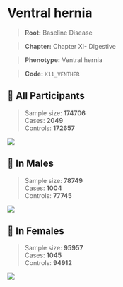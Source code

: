 # Ventral hernia

> **Root:** Baseline Disease  

> **Chapter:** Chapter XI- Digestive  

> **Phenotype:** Ventral hernia  

> **Code:** `K11_VENTHER`

## 🧪 All Participants  
> Sample size: **174706**  
> Cases: **2049**  
> Controls: **172657**
<img src="/Disease/Figures/ALL/Incidence/K11_VENTHER.png"/>
<CsvTable src="/Disease/Data/ALL/Incidence/COX_K11_VENTHER.csv" label="🔍 View full results" />

## 👨 In Males  
> Sample size: **78749**  
> Cases: **1004**  
> Controls: **77745**
<img src="/Disease/Figures/Male/Incidence/K11_VENTHER.png"/>
<CsvTable src="/Disease/Data/Male/Incidence/COX_K11_VENTHER.csv" label="🔍 View full results" />

## 👩 In Females  
> Sample size: **95957**  
> Cases: **1045**  
> Controls: **94912**
<img src="/Disease/Figures/Female/Incidence/K11_VENTHER.png"/>
<CsvTable src="/Disease/Data/Female/Incidence/COX_K11_VENTHER.csv" label="🔍 View full results" />
